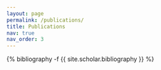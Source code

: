 ```yaml
---
layout: page
permalink: /publications/
title: Publications
nav: true
nav_order: 3
---
```




<!-- _pages/publications.md -->
<div class="publications">

{% bibliography -f {{ site.scholar.bibliography }} %}

</div>